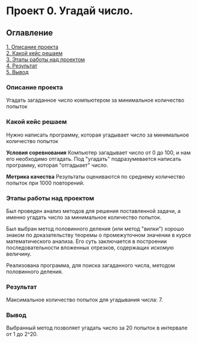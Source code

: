 # Проект 0. Угадай число.

## Оглавление
[1. Описание проекта](https://github.com/MrVengeance/sf_DC/tree/main/Block1_PYTHON8#Описание-проекта)  
[2. Какой кейс решаем](https://github.com/MrVengeance/sf_DC/tree/main/Block1_PYTHON8#Какой-кейс-решаем)  
[3. Этапы работы над проектом](https://github.com/MrVengeance/sf_DC/tree/main/Block1_PYTHON8#Этапы-работы-над-проектом)  
[4. Результат](https://github.com/MrVengeance/sf_DC/tree/main/Block1_PYTHON8#Результат)  
[5. Вывод](https://github.com/MrVengeance/sf_DC/tree/main/Block1_PYTHON8#Вывод)

### Описание проекта
Угадать загаданное число компьютером за минимальное количество попыток

### Какой кейс решаем
Нужно написать программу, которая угадывает число за минимальное количество попыток

**Условия соревнования**
Компьютер загадывает число от 0 до 100, и нам его необходимо отгадать. Под "угадать" подразумевается написать программу, которая "отгадыает" число.

**Метрика качества**
Результаты оцениваются по среднему количество попыток при 1000 повторений.


### Этапы работы над проектом
Был проведен анализ методов для решения поставленной задачи, а именно угадать число за минимальное количество попыток.

Был выбран метод  половинного деления (или метод "вилки") хорошо знаком по доказательству теоремы о промежуточном значении в курсе математического анализа. Его суть заключается в построении последовательности вложенных отрезков, содержащих искомую величину.

Реализована программа, для поиска загаданного числа, методом половинного деления.

### Результат
Максимальное количество попыток для угадывания числа: 7.

### Вывод
Выбранный метод позволяет угадать число за 20 попыток в интервале от 1 до 2^20.

